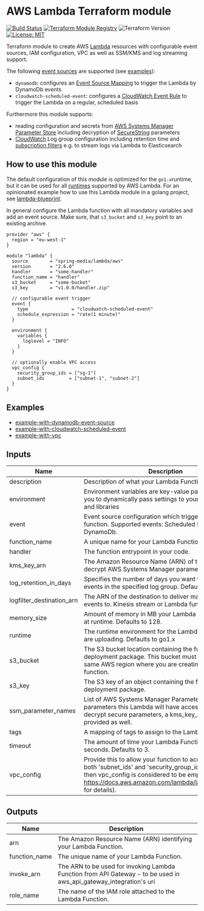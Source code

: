 # AWS Lambda Terraform module

[![Build Status](https://travis-ci.com/spring-media/terraform-aws-lambda.svg?branch=master)](https://travis-ci.com/spring-media/terraform-aws-lambda) [![Terraform Module Registry](https://img.shields.io/badge/Terraform%20Module%20Registry-2.6.0-blue.svg)](https://registry.terraform.io/modules/spring-media/lambda/aws/2.6.0) ![Terraform Version](https://img.shields.io/badge/Terraform-0.11.14-green.svg) [![License: MIT](https://img.shields.io/badge/License-MIT-yellow.svg)](https://opensource.org/licenses/MIT)

Terraform module to create AWS [Lambda](https://www.terraform.io/docs/providers/aws/r/lambda_function.html) resources with configurable event sources, IAM configuration, VPC as well as SSM/KMS and log streaming support.

The following [event sources](https://docs.aws.amazon.com/lambda/latest/dg/invoking-lambda-function.html) are supported (see [examples](#examples)):

- `dynamodb`: configures an [Event Source Mapping](https://www.terraform.io/docs/providers/aws/r/lambda_event_source_mapping.html) to trigger the Lambda by DynamoDb events
- `cloudwatch-scheduled-event`: configures a [CloudWatch Event Rule](https://www.terraform.io/docs/providers/aws/r/cloudwatch_event_rule.html) to trigger the Lambda on a regular, scheduled basis

Furthermore this module supports:

- reading configuration and secrets from [AWS Systems Manager Parameter Store](https://docs.aws.amazon.com/systems-manager/latest/userguide/systems-manager-paramstore.html) including decryption of [SecureString](https://docs.aws.amazon.com/kms/latest/developerguide/services-parameter-store.html) parameters
- [CloudWatch](https://docs.aws.amazon.com/AmazonCloudWatch/latest/logs/Working-with-log-groups-and-streams.html) Log group configuration including retention time and [subscription filters](https://docs.aws.amazon.com/AmazonCloudWatch/latest/logs/SubscriptionFilters.html) e.g. to stream logs via Lambda to Elasticsearch

## How to use this module

The default configuration of this module is optimized for the `go1.x`runtime, but it can be used for all [runtimes](https://docs.aws.amazon.com/lambda/latest/dg/lambda-runtimes.html) supported by AWS Lambda. For an opinionated example how to use this Lambda module in a golang project, see [lambda-blueprint](https://github.com/spring-media/lambda-blueprint).

In general configure the Lambda function with all mandatory variables and add an event source. Make sure, that `s3_bucket` and `s3_key` point to an existing archive.

```
provider "aws" {
  region = "eu-west-1"
}

module "lambda" {
  source        = "spring-media/lambda/aws"
  version       = "2.6.0"
  handler       = "some-handler"
  function_name = "handler"
  s3_bucket     = "some-bucket"
  s3_key        = "v1.0.0/handler.zip"

  // configurable event trigger
  event {
    type                = "cloudwatch-scheduled-event"
    schedule_expression = "rate(1 minute)"
  }

  environment {
    variables {
      loglevel = "INFO"
    }
  }

  // optionally enable VPC access
  vpc_config {
    security_group_ids = ["sg-1"]
    subnet_ids         = ["subnet-1", "subnet-2"]
  }
}
```

## Examples

- [example-with-dynamodb-event-source](https://github.com/spring-media/terraform-aws-lambda/tree/master/examples/example-with-dynamodb-event)
- [example-with-cloudwatch-scheduled-event](https://github.com/spring-media/terraform-aws-lambda/tree/master/examples/example-with-cloudwatch-scheduled-event)
- [example-with-vpc](https://github.com/spring-media/terraform-aws-lambda/tree/master/examples/example-with-vpc)

## Inputs

| Name                      | Description                                                                                                                                                                                                                                 |  Type  |  Default  | Required |
| ------------------------- | ------------------------------------------------------------------------------------------------------------------------------------------------------------------------------------------------------------------------------------------- | :----: | :-------: | :------: |
| description               | Description of what your Lambda Function does.                                                                                                                                                                                              | string |   `""`    |    no    |
| environment               | Environment variables are key-value pairs and enable you to dynamically pass settings to your function code and libraries                                                                                                                   |  map   |  `<map>`  |    no    |
| event                     | Event source configuration which triggers the Lambda function. Supported events: Scheduled Events, DynamoDb.                                                                                                                                |  map   |  `<map>`  |    no    |
| function_name             | A unique name for your Lambda Function.                                                                                                                                                                                                     | string |    n/a    |   yes    |
| handler                   | The function entrypoint in your code.                                                                                                                                                                                                       | string |    n/a    |   yes    |
| kms_key_arn               | The Amazon Resource Name (ARN) of the KMS key to decrypt AWS Systems Manager parameters.                                                                                                                                                    | string |   `""`    |    no    |
| log_retention_in_days     | Specifies the number of days you want to retain log events in the specified log group. Defaults to 14.                                                                                                                                      | string |  `"14"`   |    no    |
| logfilter_destination_arn | The ARN of the destination to deliver matching log events to. Kinesis stream or Lambda function ARN.                                                                                                                                        | string |   `""`    |    no    |
| memory_size               | Amount of memory in MB your Lambda Function can use at runtime. Defaults to 128.                                                                                                                                                            | string |  `"128"`  |    no    |
| runtime                   | The runtime environment for the Lambda function you are uploading. Defaults to go1.x                                                                                                                                                        | string | `"go1.x"` |    no    |
| s3_bucket                 | The S3 bucket location containing the function's deployment package. This bucket must reside in the same AWS region where you are creating the Lambda function.                                                                             | string |    n/a    |   yes    |
| s3_key                    | The S3 key of an object containing the function's deployment package.                                                                                                                                                                       | string |    n/a    |   yes    |
| ssm_parameter_names       | List of AWS Systems Manager Parameter Store parameters this Lambda will have access to. In order to decrypt secure parameters, a kms_key_arn needs to be provided as well.                                                                  |  list  | `<list>`  |    no    |
| tags                      | A mapping of tags to assign to the Lambda function.                                                                                                                                                                                         |  map   |  `<map>`  |    no    |
| timeout                   | The amount of time your Lambda Function has to run in seconds. Defaults to 3.                                                                                                                                                               | string |   `"3"`   |    no    |
| vpc_config                | Provide this to allow your function to access your VPC (if both 'subnet_ids' and 'security_group_ids' are empty then vpc_config is considered to be empty or unset, see https://docs.aws.amazon.com/lambda/latest/dg/vpc.html for details). |  map   |  `<map>`  |    no    |

## Outputs

| Name          | Description                                                                                                        |
| ------------- | ------------------------------------------------------------------------------------------------------------------ |
| arn           | The Amazon Resource Name (ARN) identifying your Lambda Function.                                                   |
| function_name | The unique name of your Lambda Function.                                                                           |
| invoke_arn    | The ARN to be used for invoking Lambda Function from API Gateway - to be used in aws_api_gateway_integration's uri |
| role_name     | The name of the IAM role attached to the Lambda Function.                                                          |
